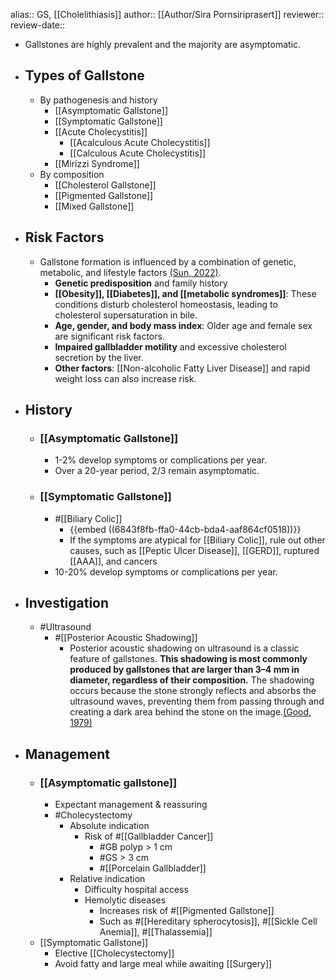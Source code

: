 alias:: GS, [[Cholelithiasis]]
author:: [[Author/Sira Pornsiriprasert]] 
reviewer::
review-date::

- Gallstones are highly prevalent and the majority are asymptomatic.
- ## Types of Gallstone
	- By pathogenesis and history
		- [[Asymptomatic Gallstone]]
		- [[Symptomatic Gallstone]]
		- [[Acute Cholecystitis]]
			- [[Acalculous Acute Cholecystitis]]
			- [[Calculous Acute Cholecystitis]]
		- [[Mirizzi Syndrome]]
	- By composition
		- [[Cholesterol Gallstone]]
		- [[Pigmented Gallstone]]
		- [[Mixed Gallstone]]
- ## Risk Factors
	- Gallstone formation is influenced by a combination of genetic, metabolic, and lifestyle factors [(Sun, 2022)]([[References/sunFactorsInfluencingGallstone2022]]).
		- **Genetic predisposition** and family history
		- **[[Obesity]], [[Diabetes]], and [[metabolic syndromes]]**: These conditions disturb cholesterol homeostasis, leading to cholesterol supersaturation in bile.
		- **Age, gender, and body mass index**: Older age and female sex are significant risk factors.
		- **Impaired gallbladder motility** and excessive cholesterol secretion by the liver.
		- **Other factors**: [[Non-alcoholic Fatty Liver Disease]] and rapid weight loss can also increase risk.
- ## History
	- ### [[Asymptomatic Gallstone]]
		- 1-2% develop symptoms or complications per year.
		- Over a 20-year period, 2/3 remain asymptomatic.
	- ### [[Symptomatic Gallstone]]
		- #[[Biliary Colic]]
			- {{embed ((6843f8fb-ffa0-44cb-bda4-aaf864cf0518))}}
			- If the symptoms are atypical for [[Biliary Colic]], rule out other causes, such as [[Peptic Ulcer Disease]], [[GERD]], ruptured [[AAA]], and cancers
		- 10-20% develop symptoms or complications per year.
- ## Investigation
	- #Ultrasound
		- #[[Posterior Acoustic Shadowing]]
			- Posterior acoustic shadowing on ultrasound is a classic feature of gallstones. **This shadowing is most commonly produced by gallstones that are larger than 3–4 mm in diameter, regardless of their composition.** The shadowing occurs because the stone 
			  strongly reflects and absorbs the ultrasound waves, preventing them from passing through and creating a dark area behind the stone on the image.[(Good, 1979)]([[References/goodUltrasonicPropertiesGallstones1979]])
- ## Management
	- ### [[Asymptomatic gallstone]]
		- Expectant management & reassuring
		- #Cholecystectomy
			- Absolute indication
				- Risk of #[[Gallbladder Cancer]]
					- #GB polyp > 1 cm
					- #GS > 3 cm
					- #[[Porcelain Gallbladder]]
			- Relative indication
				- Difficulty hospital access
				- Hemolytic diseases
					- Increases risk of #[[Pigmented Gallstone]]
					- Such as #[[Hereditary spherocytosis]], #[[Sickle Cell Anemia]], #[[Thalassemia]]
	- [[Symptomatic Gallstone]]
		- Elective [[Cholecystectomy]]
		- Avoid fatty and large meal while awaiting [[Surgery]]